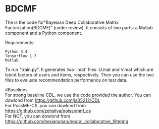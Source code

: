 # BDCMF

The is the code for"Bayesian Deep Collaborative Matrix Factorization(BDCMF)" (under review). It consists of two parts: a Matlab component and a Python component. 

Requirements:

    Python 3.4
    Tensorflow 1.7
    Matlab
    
To run "train.py". It generates two '.mat' files: U.mat and V.mat which are latent factors of users and items, respectively. Then you can use the two files to evaluate recommendation performance on test data.

#Baselines     
For strong baseline CDL, we use the code provided the author. You can dowlond from https://github.com/js05212/CDL    
For PossMF-CS, you can dowlond from https://github.com/zehsilva/poissonmf_cs   
For NCF, you can dowlond from https://github.com/hexiangnan/neural_collaborative_filtering    
    

